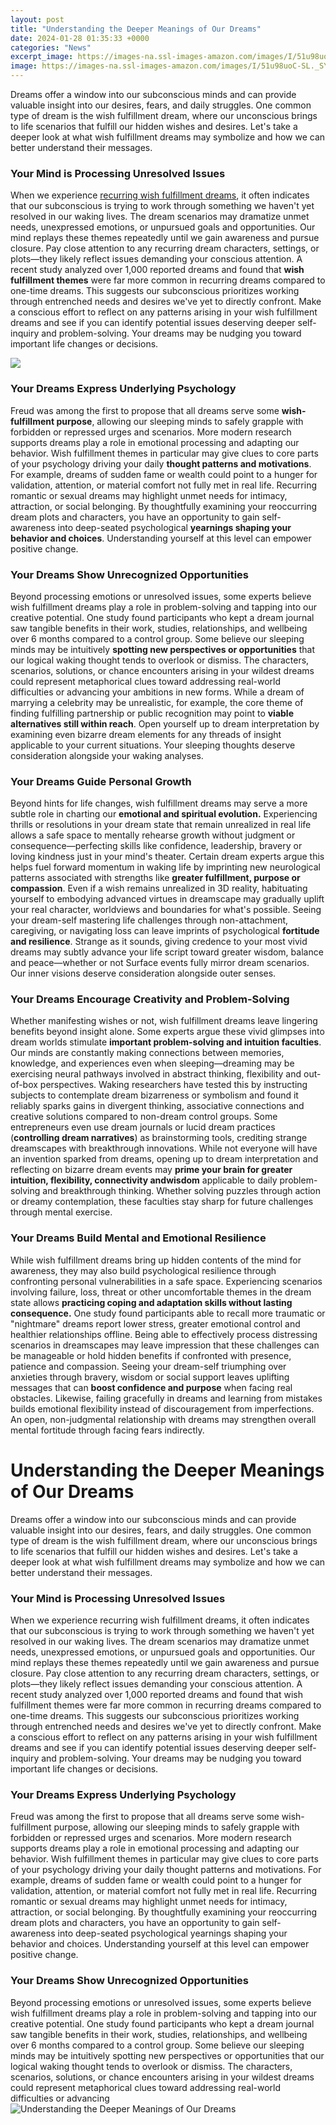 ```yaml
---
layout: post
title: "Understanding the Deeper Meanings of Our Dreams"
date: 2024-01-28 01:35:33 +0000
categories: "News"
excerpt_image: https://images-na.ssl-images-amazon.com/images/I/51u98uoC-SL._SY291_BO1,204,203,200_QL40_ML2_.jpg
image: https://images-na.ssl-images-amazon.com/images/I/51u98uoC-SL._SY291_BO1,204,203,200_QL40_ML2_.jpg
---
```


Dreams offer a window into our subconscious minds and can provide valuable insight into our desires, fears, and daily struggles. One common type of dream is the wish fulfillment dream, where our unconscious brings to life scenarios that fulfill our hidden wishes and desires. Let's take a deeper look at what wish fulfillment dreams may symbolize and how we can better understand their messages. 
### Your Mind is Processing Unresolved Issues
When we experience [recurring wish fulfillment dreams](https://fistore.mysenprints.com/collection/abril), it often indicates that our subconscious is trying to work through something we haven't yet resolved in our waking lives. The dream scenarios may dramatize unmet needs, unexpressed emotions, or unpursued goals and opportunities. Our mind replays these themes repeatedly until we gain awareness and pursue closure. Pay close attention to any recurring dream characters, settings, or plots—they likely reflect issues demanding your conscious attention.
A recent study analyzed over 1,000 reported dreams and found that **wish fulfillment themes** were far more common in recurring dreams compared to one-time dreams. This suggests our subconscious prioritizes working through entrenched needs and desires we've yet to directly confront. Make a conscious effort to reflect on any patterns arising in your wish fulfillment dreams and see if you can identify potential issues deserving deeper self-inquiry and problem-solving. Your dreams may be nudging you toward important life changes or decisions. 

![](https://i.pinimg.com/originals/68/cc/ee/68ccee0c4c915816a69b9f69715c5632.jpg)
### Your Dreams Express Underlying Psychology
Freud was among the first to propose that all dreams serve some **wish-fulfillment purpose**, allowing our sleeping minds to safely grapple with forbidden or repressed urges and scenarios. More modern research supports dreams play a role in emotional processing and adapting our behavior. Wish fulfillment themes in particular may give clues to core parts of your psychology driving your daily **thought patterns and motivations**.
For example, dreams of sudden fame or wealth could point to a hunger for validation, attention, or material comfort not fully met in real life. Recurring romantic or sexual dreams may highlight unmet needs for intimacy, attraction, or social belonging. By thoughtfully examining your reoccurring dream plots and characters, you have an opportunity to gain self-awareness into deep-seated psychological **yearnings shaping your behavior and choices**. Understanding yourself at this level can empower positive change.
### Your Dreams Show Unrecognized Opportunities  
Beyond processing emotions or unresolved issues, some experts believe wish fulfillment dreams play a role in problem-solving and tapping into our creative potential. One study found participants who kept a dream journal saw tangible benefits in their work, studies, relationships, and wellbeing over 6 months compared to a control group. 
Some believe our sleeping minds may be intuitively **spotting new perspectives or opportunities** that our logical waking thought tends to overlook or dismiss. The characters, scenarios, solutions, or chance encounters arising in your wildest dreams could represent metaphorical clues toward addressing real-world difficulties or advancing your ambitions in new forms. 
While a dream of marrying a celebrity may be unrealistic, for example, the core theme of finding fulfilling partnership or public recognition may point to **viable alternatives still within reach**. Open yourself up to dream interpretation by examining even bizarre dream elements for any threads of insight applicable to your current situations. Your sleeping thoughts deserve consideration alongside your waking analyses.
### Your Dreams Guide Personal Growth   
Beyond hints for life changes, wish fulfillment dreams may serve a more subtle role in charting our **emotional and spiritual evolution.** Experiencing thrills or resolutions in your dream state that remain unrealized in real life allows a safe space to mentally rehearse growth without judgment or consequence—perfecting skills like confidence, leadership, bravery or loving kindness just in your mind's theater.
Certain dream experts argue this helps fuel forward momentum in waking life by imprinting new neurological patterns associated with strengths like **greater fulfillment, purpose or compassion**. Even if a wish remains unrealized in 3D reality, habituating yourself to embodying advanced virtues in dreamscape may gradually uplift your real character, worldviews and boundaries for what's possible.
Seeing your dream-self mastering life challenges through non-attachment, caregiving, or navigating loss can leave imprints of psychological **fortitude and resilience**. Strange as it sounds, giving credence to your most vivid dreams may subtly advance your life script toward greater wisdom, balance and peace—whether or not Surface events fully mirror dream scenarios. Our inner visions deserve consideration alongside outer senses.
### Your Dreams Encourage Creativity and Problem-Solving  
Whether manifesting wishes or not, wish fulfillment dreams leave lingering benefits beyond insight alone. Some experts argue these vivid glimpses into dream worlds stimulate **important problem-solving and intuition faculties**. Our minds are constantly making connections between memories, knowledge, and experiences even when sleeping—dreaming may be exercising neural pathways involved in abstract thinking, flexibility and out-of-box perspectives. 
Waking researchers have tested this by instructing subjects to contemplate dream bizarreness or symbolism and found it reliably sparks gains in divergent thinking, associative connections and creative solutions compared to non-dream control groups. Some entrepreneurs even use dream journals or lucid dream practices (**controlling dream narratives**) as brainstorming tools, crediting strange dreamscapes with breakthrough innovations.
While not everyone will have an invention sparked from dreams, opening up to dream interpretation and reflecting on bizarre dream events may **prime your brain for greater intuition, flexibility, connectivity andwisdom** applicable to daily problem-solving and breakthrough thinking. Whether solving puzzles through action or dreamy contemplation, these faculties stay sharp for future challenges through mental exercise.
### Your Dreams Build Mental and Emotional Resilience
While wish fulfillment dreams bring up hidden contents of the mind for awareness, they may also build psychological resilience through confronting personal vulnerabilities in a safe space. Experiencing scenarios involving failure, loss, threat or other uncomfortable themes in the dream state allows **practicing coping and adaptation skills without lasting consequence.**
One study found participants able to recall more traumatic or "nightmare" dreams report lower stress, greater emotional control and healthier relationships offline. Being able to effectively process distressing scenarios in dreamscapes may leave impression that these challenges can be manageable or hold hidden benefits if confronted with presence, patience and compassion. 
Seeing your dream-self triumphing over anxieties through bravery, wisdom or social support leaves uplifting messages that can **boost confidence and purpose** when facing real obstacles. Likewise, failing gracefully in dreams and learning from mistakes builds emotional flexibility instead of discouragement from imperfections. An open, non-judgmental relationship with dreams may strengthen overall mental fortitude through facing fears indirectly.
# Understanding the Deeper Meanings of Our Dreams
Dreams offer a window into our subconscious minds and can provide valuable insight into our desires, fears, and daily struggles. One common type of dream is the wish fulfillment dream, where our unconscious brings to life scenarios that fulfill our hidden wishes and desires. Let's take a deeper look at what wish fulfillment dreams may symbolize and how we can better understand their messages. 
### Your Mind is Processing Unresolved Issues
When we experience recurring wish fulfillment dreams, it often indicates that our subconscious is trying to work through something we haven't yet resolved in our waking lives. The dream scenarios may dramatize unmet needs, unexpressed emotions, or unpursued goals and opportunities. Our mind replays these themes repeatedly until we gain awareness and pursue closure. Pay close attention to any recurring dream characters, settings, or plots—they likely reflect issues demanding your conscious attention.
A recent study analyzed over 1,000 reported dreams and found that wish fulfillment themes were far more common in recurring dreams compared to one-time dreams. This suggests our subconscious prioritizes working through entrenched needs and desires we've yet to directly confront. Make a conscious effort to reflect on any patterns arising in your wish fulfillment dreams and see if you can identify potential issues deserving deeper self-inquiry and problem-solving. Your dreams may be nudging you toward important life changes or decisions. 
### Your Dreams Express Underlying Psychology
Freud was among the first to propose that all dreams serve some wish-fulfillment purpose, allowing our sleeping minds to safely grapple with forbidden or repressed urges and scenarios. More modern research supports dreams play a role in emotional processing and adapting our behavior. Wish fulfillment themes in particular may give clues to core parts of your psychology driving your daily thought patterns and motivations.
For example, dreams of sudden fame or wealth could point to a hunger for validation, attention, or material comfort not fully met in real life. Recurring romantic or sexual dreams may highlight unmet needs for intimacy, attraction, or social belonging. By thoughtfully examining your reoccurring dream plots and characters, you have an opportunity to gain self-awareness into deep-seated psychological yearnings shaping your behavior and choices. Understanding yourself at this level can empower positive change.
### Your Dreams Show Unrecognized Opportunities   
Beyond processing emotions or unresolved issues, some experts believe wish fulfillment dreams play a role in problem-solving and tapping into our creative potential. One study found participants who kept a dream journal saw tangible benefits in their work, studies, relationships, and wellbeing over 6 months compared to a control group.
Some believe our sleeping minds may be intuitively spotting new perspectives or opportunities that our logical waking thought tends to overlook or dismiss. The characters, scenarios, solutions, or chance encounters arising in your wildest dreams could represent metaphorical clues toward addressing real-world difficulties or advancing
![Understanding the Deeper Meanings of Our Dreams](https://images-na.ssl-images-amazon.com/images/I/51u98uoC-SL._SY291_BO1,204,203,200_QL40_ML2_.jpg)